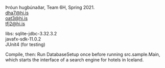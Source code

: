 Þróun hugbúnaðar, Team 6H, Spring 2021.\
dha7@hi.is\
oat3@hi.is\
tfj2@hi.is

libs:
sqlite-jdbc-3.32.3.2\
javafx-sdk-11.0.2\
JUnit4 (for testing)

Compile, then:
Run DatabaseSetup once before running src.sample.Main, which starts the interface of a search engine for hotels in Iceland.

